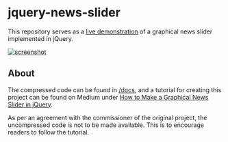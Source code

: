 # jquery-news-slider
This repository serves as a [live demonstration](https://charlesstover.github.io/jquery-news-slider/) of a graphical news slider implemented in jQuery.

[![screenshot](https://user-images.githubusercontent.com/343837/44046429-049cbe58-9ef1-11e8-96bb-ba1ead0d6e2f.png)](https://charlesstover.github.io/jquery-news-slider/)

## About

The compressed code can be found in [/docs](https://github.com/CharlesStover/jquery-news-slider/tree/master/docs),
and a tutorial for creating this project can be found on Medium under
[How to Make a Graphical News Slider in jQuery](https://medium.com/@Charles_Stover/how-to-make-a-graphical-news-slider-in-jquery-9bb252d35aa3).

As per an agreement with the commissioner of the original project, the uncompressed code is not to be made available. This is to encourage readers to follow the tutorial.
